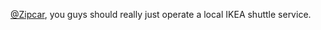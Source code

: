 <a href="http://twitter.com/Zipcar">@Zipcar</a>, you guys should really just operate a local IKEA shuttle service.
